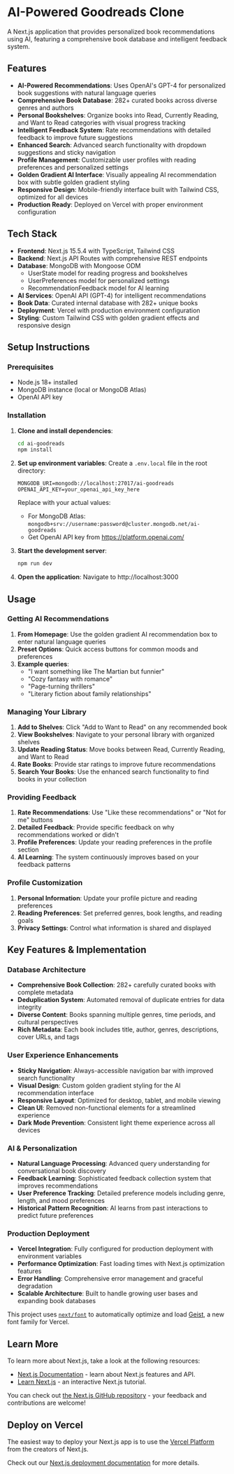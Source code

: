 # AI-Powered Goodreads Clone

A Next.js application that provides personalized book recommendations using AI, featuring a comprehensive book database and intelligent feedback system.

## Features

- **AI-Powered Recommendations**: Uses OpenAI's GPT-4 for personalized book suggestions with natural language queries
- **Comprehensive Book Database**: 282+ curated books across diverse genres and authors
- **Personal Bookshelves**: Organize books into Read, Currently Reading, and Want to Read categories with visual progress tracking
- **Intelligent Feedback System**: Rate recommendations with detailed feedback to improve future suggestions
- **Enhanced Search**: Advanced search functionality with dropdown suggestions and sticky navigation
- **Profile Management**: Customizable user profiles with reading preferences and personalized settings
- **Golden Gradient AI Interface**: Visually appealing AI recommendation box with subtle golden gradient styling
- **Responsive Design**: Mobile-friendly interface built with Tailwind CSS, optimized for all devices
- **Production Ready**: Deployed on Vercel with proper environment configuration

## Tech Stack

- **Frontend**: Next.js 15.5.4 with TypeScript, Tailwind CSS
- **Backend**: Next.js API Routes with comprehensive REST endpoints
- **Database**: MongoDB with Mongoose ODM
  - UserState model for reading progress and bookshelves
  - UserPreferences model for personalized settings
  - RecommendationFeedback model for AI learning
- **AI Services**: OpenAI API (GPT-4) for intelligent recommendations
- **Book Data**: Curated internal database with 282+ unique books
- **Deployment**: Vercel with production environment configuration
- **Styling**: Custom Tailwind CSS with golden gradient effects and responsive design

## Setup Instructions

### Prerequisites

- Node.js 18+ installed
- MongoDB instance (local or MongoDB Atlas)
- OpenAI API key

### Installation

1. **Clone and install dependencies**:
   ```bash
   cd ai-goodreads
   npm install
   ```

2. **Set up environment variables**:
   Create a `.env.local` file in the root directory:
   ```env
   MONGODB_URI=mongodb://localhost:27017/ai-goodreads
   OPENAI_API_KEY=your_openai_api_key_here
   ```

   Replace with your actual values:
   - For MongoDB Atlas: `mongodb+srv://username:password@cluster.mongodb.net/ai-goodreads`
   - Get OpenAI API key from https://platform.openai.com/

3. **Start the development server**:
   ```bash
   npm run dev
   ```

4. **Open the application**:
   Navigate to http://localhost:3000

## Usage

### Getting AI Recommendations

1. **From Homepage**: Use the golden gradient AI recommendation box to enter natural language queries
2. **Preset Options**: Quick access buttons for common moods and preferences
3. **Example queries**:
   - "I want something like The Martian but funnier"
   - "Cozy fantasy with romance"
   - "Page-turning thrillers"
   - "Literary fiction about family relationships"

### Managing Your Library

1. **Add to Shelves**: Click "Add to Want to Read" on any recommended book
2. **View Bookshelves**: Navigate to your personal library with organized shelves
3. **Update Reading Status**: Move books between Read, Currently Reading, and Want to Read
4. **Rate Books**: Provide star ratings to improve future recommendations
5. **Search Your Books**: Use the enhanced search functionality to find books in your collection

### Providing Feedback

1. **Rate Recommendations**: Use "Like these recommendations" or "Not for me" buttons
2. **Detailed Feedback**: Provide specific feedback on why recommendations worked or didn't
3. **Profile Preferences**: Update your reading preferences in the profile section
4. **AI Learning**: The system continuously improves based on your feedback patterns

### Profile Customization

1. **Personal Information**: Update your profile picture and reading preferences
2. **Reading Preferences**: Set preferred genres, book lengths, and reading goals
3. **Privacy Settings**: Control what information is shared and displayed

## Key Features & Implementation

### Database Architecture
- **Comprehensive Book Collection**: 282+ carefully curated books with complete metadata
- **Deduplication System**: Automated removal of duplicate entries for data integrity
- **Diverse Content**: Books spanning multiple genres, time periods, and cultural perspectives
- **Rich Metadata**: Each book includes title, author, genres, descriptions, cover URLs, and tags

### User Experience Enhancements
- **Sticky Navigation**: Always-accessible navigation bar with improved search functionality
- **Visual Design**: Custom golden gradient styling for the AI recommendation interface
- **Responsive Layout**: Optimized for desktop, tablet, and mobile viewing
- **Clean UI**: Removed non-functional elements for a streamlined experience
- **Dark Mode Prevention**: Consistent light theme experience across all devices

### AI & Personalization
- **Natural Language Processing**: Advanced query understanding for conversational book discovery
- **Feedback Learning**: Sophisticated feedback collection system that improves recommendations
- **User Preference Tracking**: Detailed preference models including genre, length, and mood preferences
- **Historical Pattern Recognition**: AI learns from past interactions to predict future preferences

### Production Deployment
- **Vercel Integration**: Fully configured for production deployment with environment variables
- **Performance Optimization**: Fast loading times with Next.js optimization features
- **Error Handling**: Comprehensive error management and graceful degradation
- **Scalable Architecture**: Built to handle growing user bases and expanding book databases

This project uses [`next/font`](https://nextjs.org/docs/app/building-your-application/optimizing/fonts) to automatically optimize and load [Geist](https://vercel.com/font), a new font family for Vercel.

## Learn More

To learn more about Next.js, take a look at the following resources:

- [Next.js Documentation](https://nextjs.org/docs) - learn about Next.js features and API.
- [Learn Next.js](https://nextjs.org/learn) - an interactive Next.js tutorial.

You can check out [the Next.js GitHub repository](https://github.com/vercel/next.js) - your feedback and contributions are welcome!

## Deploy on Vercel

The easiest way to deploy your Next.js app is to use the [Vercel Platform](https://vercel.com/new?utm_medium=default-template&filter=next.js&utm_source=create-next-app&utm_campaign=create-next-app-readme) from the creators of Next.js.

Check out our [Next.js deployment documentation](https://nextjs.org/docs/app/building-your-application/deploying) for more details.
